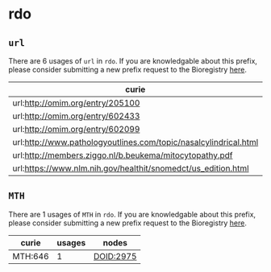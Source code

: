 # rdo

## `url`

There are 6 usages of `url` in `rdo`.
If you are knowledgable about this prefix, please consider submitting a new prefix
request to the Bioregistry [here](https://github.com/biopragmatics/bioregistry/issues/new?assignees=cthoyt&labels=New%2CPrefix&template=new-prefix.yml&title=%5BResource%5D%3A%20url).

| curie                                                            |   usages | nodes                                                       |
|------------------------------------------------------------------|----------|-------------------------------------------------------------|
| url:http://omim.org/entry/205100                                 |        1 | [DOID:0060194](http://purl.obolibrary.org/obo/DOID_0060194) |
| url:http://omim.org/entry/602433                                 |        1 | [DOID:0060196](http://purl.obolibrary.org/obo/DOID_0060196) |
| url:http://omim.org/entry/602099                                 |        1 | [DOID:0060197](http://purl.obolibrary.org/obo/DOID_0060197) |
| url:http://www.pathologyoutlines.com/topic/nasalcylindrical.html |        1 | [DOID:4003](http://purl.obolibrary.org/obo/DOID_4003)       |
| url:http://members.ziggo.nl/b.beukema/mitocytopathy.pdf          |        1 | [DOID:9003594](http://purl.obolibrary.org/obo/DOID_9003594) |
| url:https://www.nlm.nih.gov/healthit/snomedct/us_edition.html    |        1 | [DOID:9008350](http://purl.obolibrary.org/obo/DOID_9008350) |

## `MTH`

There are 1 usages of `MTH` in `rdo`.
If you are knowledgable about this prefix, please consider submitting a new prefix
request to the Bioregistry [here](https://github.com/biopragmatics/bioregistry/issues/new?assignees=cthoyt&labels=New%2CPrefix&template=new-prefix.yml&title=%5BResource%5D%3A%20MTH).

| curie   |   usages | nodes                                                 |
|---------|----------|-------------------------------------------------------|
| MTH:646 |        1 | [DOID:2975](http://purl.obolibrary.org/obo/DOID_2975) |

